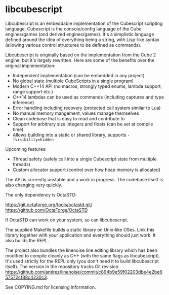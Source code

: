 # libcubescript

Libcubescript is an embeddable implementation of the Cubescript scripting
language. Cubescript is the console/config language of the Cube engines/games
(and derived engines/games). It's a simplistic language defined around the
idea of everything being a string, with Lisp-like syntax (allowing various
control structures to be defined as commands).

Libcubescript is originally based on the implementation from the Cube 2 engine,
but it's largely rewritten. Here are some of the benefits over the original
implementation:

* Independent implementation (can be embedded in any project)
* No global state (multiple CubeScripts in a single program)
* Modern C++14 API (no macros, strongly typed enums, lambda support, range support etc.)
* C++14 lambdas can be used as commands (including captures and type inference)
* Error handling including recovery (protected call system similar to Lua)
* No manual memory mangement, values manage themselves
* Clean codebase that is easy to read and contribute to
* Support for arbitrary size integers and floats (can be set at compile time)
* Allows building into a static or shared library, supports `-fvisibility=hidden`

Upcoming features:

* Thread safety (safely call into a single Cubescript state from multiple threads)
* Custom allocator support (control over how heap memory is allocated)

The API is currently unstable and a work in progress. The codebase itself is
also changing very quickly.

The only dependency is OctaSTD:

https://git.octaforge.org/tools/octastd.git/  
https://github.com/OctaForge/OctaSTD

If OctaSTD can work on your system, so can libcubescript.

The supplied Makefile builds a static library on Unix-like OSes. Link this
library together with your application and everything should just work. It also
builds the REPL.

The project also bundles the linenoise line editing library which has been modified
to compile cleanly as C++ (with the same flags as libcubescript). It's used strictly
for the REPL only (you don't need it to build libcubescript itself). The version
in the repository tracks Git revision https://github.com/antirez/linenoise/commit/c894b9e59f02203dbe4e2be657572cf88c4230c3.

See COPYING.md for licensing information.
